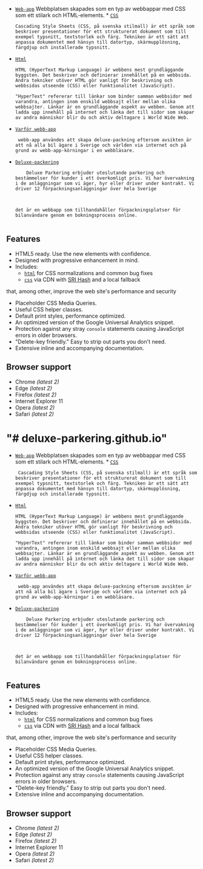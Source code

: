  * [`Web-app`]()
   Webbplatsen skapades som en typ av webbappar med CSS som ett stilark och HTML-elements.
         * [`CSS`]() 

        Cascading Style Sheets (CSS, på svenska stilmall) är ett språk som beskriver presentationer för ett strukturerat dokument som till exempel typsnitt, textstorlek och färg. Tekniken är ett sätt att anpassa dokumentet med hänsyn till datortyp, skärmupplösning, färgdjup och installerade typsnitt.

  * [`Html`]()
       
        HTML (HyperText Markup Language) är webbens mest grundläggande byggsten. Det beskriver och definierar innehållet på en webbsida. Andra tekniker utöver HTML gör vanligt för beskrivning och webbsidas utseende (CSS) eller funktionalitet (JavaScript).

        "HyperText" refererar till länkar som binder samman webbsidor med varandra, antingen inom enskild webbsajt eller mellan olika webbsajter. Länkar är en grundläggande aspekt av webben. Genom att ladda upp innehåll på internet och länka det till sidor som skapar av andra människor blir du och aktiv deltagare i World Wide Web.
  * [`Varför webb-app`]()
  
         webb-app användes att skapa deluxe-packning eftersom avsikten är att nå alla bil ägare i Sverige och världen via internet och på grund av webb-app-körningar i en webbläsare.

       
      
  * [`Deluxe-packering`]() 


 
            Deluxe Parkering erbjuder uteslutande parkering och bestämmelser för kunder i ett överkomligt pris. Vi har övervakning i de anläggningar som vi äger, hyr eller driver under kontrakt. Vi driver 12 förpackningsanläggningar över hela Sverige

      

        det är en webbapp som tillhandahåller förpackningsplatser för bilanvändare genom en bokningsprocess online.
         


## Features

* HTML5 ready. Use the new elements with confidence.
* Designed with progressive enhancement in mind.
* Includes:
  * [`html`]()
    for CSS normalizations and common bug fixes
  * [`css`](https://css.com/) via CDN with [SRI Hash](https://developer.mozilla.org/en-US/docs/Web/Security/Subresource_Integrity) and a local fallback

that, among other, improve the web site's performance and security
* Placeholder CSS Media Queries.
* Useful CSS helper classes.
* Default print styles, performance optimized.
* An optimized version of the Google Universal Analytics snippet.
* Protection against any stray `console` statements causing JavaScript
  errors in older browsers.
* "Delete-key friendly." Easy to strip out parts you don't need.
* Extensive inline and accompanying documentation.


## Browser support

* Chrome *(latest 2)*
* Edge *(latest 2)*
* Firefox *(latest 2)*
* Internet Explorer 11
* Opera *(latest 2)*
* Safari *(latest 2)*


"# deluxe-parkering.github.io" 
=======
 * [`Web-app`]()
   Webbplatsen skapades som en typ av webbappar med CSS som ett stilark och HTML-elements.
         * [`CSS`]() 

        Cascading Style Sheets (CSS, på svenska stilmall) är ett språk som beskriver presentationer för ett strukturerat dokument som till exempel typsnitt, textstorlek och färg. Tekniken är ett sätt att anpassa dokumentet med hänsyn till datortyp, skärmupplösning, färgdjup och installerade typsnitt.

  * [`Html`]()
       
        HTML (HyperText Markup Language) är webbens mest grundläggande byggsten. Det beskriver och definierar innehållet på en webbsida. Andra tekniker utöver HTML gör vanligt för beskrivning och webbsidas utseende (CSS) eller funktionalitet (JavaScript).

        "HyperText" refererar till länkar som binder samman webbsidor med varandra, antingen inom enskild webbsajt eller mellan olika webbsajter. Länkar är en grundläggande aspekt av webben. Genom att ladda upp innehåll på internet och länka det till sidor som skapar av andra människor blir du och aktiv deltagare i World Wide Web.
  * [`Varför webb-app`]()
  
         webb-app användes att skapa deluxe-packning eftersom avsikten är att nå alla bil ägare i Sverige och världen via internet och på grund av webb-app-körningar i en webbläsare.

       
      
  * [`Deluxe-packering`]() 


 
            Deluxe Parkering erbjuder uteslutande parkering och bestämmelser för kunder i ett överkomligt pris. Vi har övervakning i de anläggningar som vi äger, hyr eller driver under kontrakt. Vi driver 12 förpackningsanläggningar över hela Sverige

      

        det är en webbapp som tillhandahåller förpackningsplatser för bilanvändare genom en bokningsprocess online.
         


## Features

* HTML5 ready. Use the new elements with confidence.
* Designed with progressive enhancement in mind.
* Includes:
  * [`html`]()
    for CSS normalizations and common bug fixes
  * [`css`](https://css.com/) via CDN with [SRI Hash](https://developer.mozilla.org/en-US/docs/Web/Security/Subresource_Integrity) and a local fallback

that, among other, improve the web site's performance and security
* Placeholder CSS Media Queries.
* Useful CSS helper classes.
* Default print styles, performance optimized.
* An optimized version of the Google Universal Analytics snippet.
* Protection against any stray `console` statements causing JavaScript
  errors in older browsers.
* "Delete-key friendly." Easy to strip out parts you don't need.
* Extensive inline and accompanying documentation.


## Browser support

* Chrome *(latest 2)*
* Edge *(latest 2)*
* Firefox *(latest 2)*
* Internet Explorer 11
* Opera *(latest 2)*
* Safari *(latest 2)*

